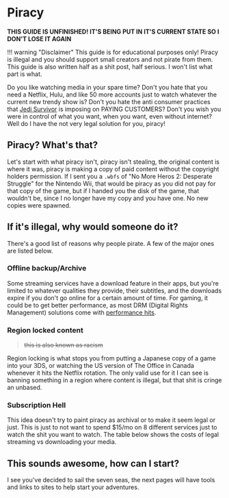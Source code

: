 # Piracy

**THIS GUIDE IS UNFINISHED! IT'S BEING PUT IN IT'S CURRENT STATE SO I DON'T LOSE IT AGAIN**

!!! warning "Disclaimer"
    This guide is for educational purposes only! Piracy is illegal and you should support small creators and not pirate from them. This guide is also written half as a shit post, half serious. I won't list what part is what.

Do you like watching media in your spare time? Don't you hate that you need a Netflix, Hulu, and like 50 more accounts just to watch whatever the current new trendy show is? Don't you hate the anti consumer practices that [Jedi Survivor](https://twitter.com/Dachsjaeger/status/1651945413585387522) is imposing on PAYING CUSTOMERS? Don't you wish you were in control of what you want, when you want, even without internet? Well do I have the not very legal solution for you, piracy!

## Piracy? What's that?

Let's start with what piracy isn't, piracy isn't stealing, the original content is where it was, piracy is making a copy of paid content without the copyright holders permission. If I sent you a `.wbfs` of "No More Heros 2: Desperate Struggle" for the Nintendo Wii, that would be piracy as you did not pay for that copy of the game, but if I handed you the disk of the game, that wouldn't be, since I no longer have my copy and you have one. No new copies were spawned.

## If it's illegal, why would someone do it?

There's a good list of reasons why people pirate. A few of the major ones are listed below.

### Offline backup/Archive

Some streaming services have a download feature in their apps, but you're limited to whatever qualities they provide, their subtitles, and the downloads expire if you don't go online for a certain amount of time. For gaming, it could be to get better performance, as most DRM (Digital Rights Management) solutions come with [performance hits](https://www.youtube.com/watch?v=1VpWKwIjwLk).

### Region locked content
> ~~this is also known as racism~~

Region locking is what stops you from putting a Japanese copy of a game into your 3DS, or watching the US version of The Office in Canada whenever it hits the Netflix rotation. The only valid use for it I can see is banning something in a region where content is illegal, but that shit is cringe an unbased.

### Subscription Hell

This idea doesn't try to paint piracy as archival or to make it seem legal or just. This is just to not want to spend $15/mo on 8 different services just to watch the shit you want to watch. The table below shows the costs of legal streaming vs downloading your media.

## This sounds awesome, how can I start?

I see you've decided to sail the seven seas, the next pages will have tools and links to sites to help start your adventures.


